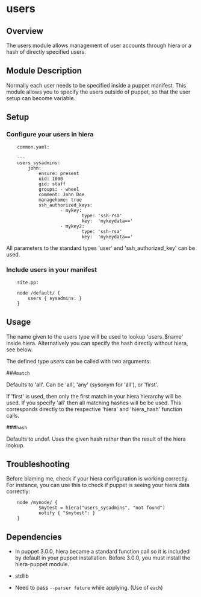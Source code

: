 users
====

Overview
--------

The users module allows management of user accounts through hiera or a
hash of directly specified users.

Module Description
-------------------

Normally each user needs to be specified inside a puppet manifest. This module allows you to specify the users outside of puppet, so that the user setup can become variable.

Setup
-----

### Configure your users in hiera

        common.yaml:

        ---
        users_sysadmins:
            john:
                ensure: present
                uid: 1000
                gid: staff
                groups: - wheel
                comment: John Doe
                managehome: true
                ssh_authorized_keys:
                        - mykey:
                                type: 'ssh-rsa'
                                key:  'mykeydata=='
                        - mykey2:
                                type: 'ssh-rsa'
                                key:  'mykeydata=='

All parameters to the standard types 'user' and 'ssh_authorized_key' can be used.

### Include users in your manifest

        site.pp:

        node /default/ {
            users { sysadmins: }
        }

Usage
------

The name given to the users type will be used to lookup 'users_$name' inside
hiera. Alternatively you can specify the hash directly without hiera, see
below.

The defined type *users* can be called with two arguments:

###`match`

Defaults to 'all'. Can be 'all', 'any' (sysonym for 'all'), or 'first'.

If 'first' is used, then only the first match in your hiera hierarchy will be used. If you specify 'all' then all matching hashes will be be used. This corresponds directly to the respective 'hiera' and 'hiera_hash' function calls.

###`hash`

Defaults to undef. Uses the given hash rather than the result of the hiera lookup.

Troubleshooting
---------------

Before blaming me, check if your hiera configuration is working correctly. For instance, you can use this to check if puppet is seeing your hiera data correctly:

        node /mynode/ {
                $mytest = hiera("users_sysadmins", "not found")
                notify { "$mytest": }
        }


Dependencies
------------

* In puppet 3.0.0, hiera became a standard function call so it is included by default in your puppet installation. Before 3.0.0, you must install the hiera-puppet module.

* stdlib

* Need to pass `--parser future` while applying. (Use of `each`)
